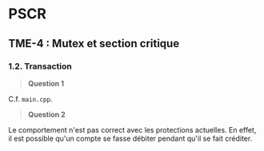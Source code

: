 # PSCR

## TME-4 : Mutex et section critique

### 1.2. Transaction

> **Question 1**

C.f. `main.cpp`.

> **Question 2**

Le comportement n'est pas correct avec les protections actuelles. En effet, il est possible qu'un compte se fasse débiter pendant qu'il se fait créditer.

